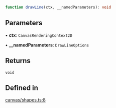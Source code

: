 ```ts
function drawLine(ctx, __namedParameters): void
```

## Parameters

• **ctx**: `CanvasRenderingContext2D`

• **\_\_namedParameters**: `DrawLineOptions`

## Returns

`void`

## Defined in

[canvas/shapes.ts:8](https://github.com/Tismas/naszos-utils/blob/d1a1eb2a775799ea1a271a00b3a6cade833871d8/src/canvas/shapes.ts#L8)
